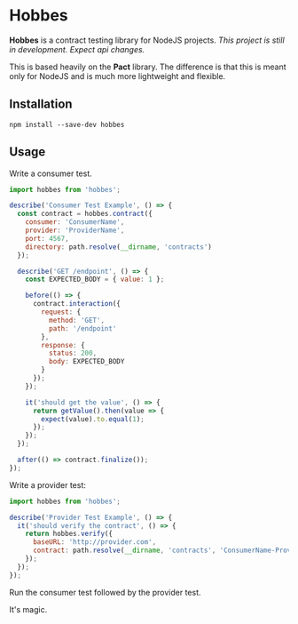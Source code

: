 # Hobbes

**Hobbes** is a contract testing library for NodeJS projects.  *This project is still in development.  Expect api changes.*

This is based heavily on the **Pact** library.  The difference is that this is meant only for NodeJS and is much more lightweight and flexible.

## Installation

```
npm install --save-dev hobbes
```

## Usage

Write a consumer test.

```js
import hobbes from 'hobbes';

describe('Consumer Test Example', () => {
  const contract = hobbes.contract({
    consumer: 'ConsumerName',
    provider: 'ProviderName',
    port: 4567,
    directory: path.resolve(__dirname, 'contracts')
  });

  describe('GET /endpoint', () => {
    const EXPECTED_BODY = { value: 1 };

    before(() => {
      contract.interaction({
        request: {
          method: 'GET',
          path: '/endpoint'
        },
        response: {
          status: 200,
          body: EXPECTED_BODY
        }
      });
    });

    it('should get the value', () => {
      return getValue().then(value => {
        expect(value).to.equal(1);
      });
    });
  });

  after(() => contract.finalize());
});
```

Write a provider test:

```js
import hobbes from 'hobbes';

describe('Provider Test Example', () => {
  it('should verify the contract', () => {
    return hobbes.verify({
      baseURL: 'http://provider.com',
      contract: path.resolve(__dirname, 'contracts', 'ConsumerName-ProviderName.json')
    });
  });
});
```

Run the consumer test followed by the provider test.

It's magic.
